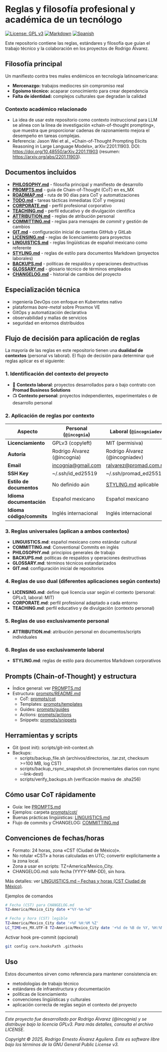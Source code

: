 # Reglas y filosofía profesional y académica de un tecnólogo

[![License: GPL v3](https://img.shields.io/badge/License-GPLv3-blue.svg)](https://www.gnu.org/licenses/gpl-3.0)
[![Markdown](https://img.shields.io/badge/Made%20with-Markdown-1f425f.svg)](http://commonmark.org)
[![Spanish](https://img.shields.io/badge/Language-Spanish%20(MX)-green.svg)](https://es.wikipedia.org/wiki/Espa%C3%B1ol_mexicano)

Este repositorio contiene las reglas, estándares y filosofía que guían el trabajo técnico y la colaboración en los proyectos de Rodrigo Álvarez.

## Filosofía principal

Un manifiesto contra tres males endémicos en tecnología latinoamericana:
- **Mercenazgo:** trabajos mediocres sin compromiso real
- **Egoísmo técnico:** acaparar conocimiento para crear dependencia
- **Falta de identidad:** complejos culturales que degradan la calidad

### Contexto académico relacionado
- La idea de usar este repositorio como contexto instruccional para LLM se alinea con la línea de investigación «chain-of-thought prompting», que muestra que proporcionar cadenas de razonamiento mejora el desempeño en tareas complejas.
- Referencia: Jason Wei et al., «Chain-of-Thought Prompting Elicits Reasoning in Large Language Models», arXiv:2201.11903. DOI: https://doi.org/10.48550/arXiv.2201.11903 (resumen: https://arxiv.org/abs/2201.11903).

## Documentos incluidos

- **[PHILOSOPHY.md](./PHILOSOPHY.md)** - filosofía principal y manifiesto de desarrollo
- **[PROMPTS.md](./PROMPTS.md)** - guía de Chain-of-Thought (CoT) en es_MX
- **[ROADMAP.md](./docs/ROADMAP.md)** - ruta de 90 días para CoT y automatizaciones
- **[TODO.md](./docs/TODO.md)** - tareas tácticas inmediatas (CoT y mejoras)
- **[CORPORATE.md](./docs/CORPORATE.md)** - perfil profesional corporativo
- **[TEACHING.md](./docs/TEACHING.md)** - perfil educativo y de divulgación científica
- **[ATTRIBUTION.md](./docs/ATTRIBUTION.md)** - reglas de atribución personal
- **[COMMITTING.md](./docs/COMMITTING.md)** - reglas para mensajes de *commit* y gestión de cambios
- **[GIT.md](./docs/GIT.md)** - configuración inicial de cuentas GitHub y GitLab
- **[LICENSING.md](./docs/LICENSING.md)** - reglas de licenciamiento para proyectos
- **[LINGUISTICS.md](./docs/LINGUISTICS.md)** - reglas lingüísticas de español mexicano como referente
- **[STYLING.md](./docs/STYLING.md)** - reglas de estilo para documentos Markdown (proyectos laborales)
- **[BACKUPS.md](./docs/BACKUPS.md)** - políticas de respaldos y operaciones destructivas
- **[GLOSSARY.md](./docs/GLOSSARY.md)** - glosario técnico de términos empleados
- **[CHANGELOG.md](./CHANGELOG.md)** - historial de cambios del proyecto

## Especialización técnica

- ingeniería DevOps con enfoque en Kubernetes nativo
- plataformas *bare-metal* sobre Proxmox VE
- GitOps y automatización declarativa
- observabilidad y mallas de servicios
- seguridad en entornos distribuidos

## Flujo de decisión para aplicación de reglas

La mayoría de las reglas en este repositorio tienen una **dualidad de contextos** (personal vs laboral). El flujo de decisión para determinar qué reglas aplicar es el siguiente:

### 1. Identificación del contexto del proyecto

- 💼 **Contexto laboral**: proyectos desarrollados para o bajo contrato con **Promad Business Solutions**
- 📺 **Contexto personal**: proyectos independientes, experimentales o de desarrollo personal

### 2. Aplicación de reglas por contexto

| Aspecto | Personal (`@incognia`) | Laboral (`@incogniadev`) |
|---------|------------------------|---------------------------|
| **Licenciamiento** | GPLv3 (copyleft) | MIT (permisiva) |
| **Autoría** | Rodrigo Álvarez (@incognia) | Rodrigo Álvarez (@incogniadev) |
| **Email** | incognia@gmail.com | ralvarez@promad.com.mx |
| **SSH Key** | ~/.ssh/id_ed25519 | ~/.ssh/promad_ed25519 |
| **Estilo de documentos** | No definido aún | [STYLING.md](./docs/STYLING.md) aplicable |
| **Idioma documentación** | Español mexicano | Español mexicano |
| **Idioma código/commits** | Inglés internacional | Inglés internacional |

### 3. Reglas universales (aplican a ambos contextos)

- **LINGUISTICS.md**: español mexicano como estándar cultural
- **COMMITTING.md**: Conventional Commits en inglés
- **PHILOSOPHY.md**: principios generales de trabajo
- **BACKUPS.md**: políticas de respaldos y operaciones destructivas
- **GLOSSARY.md**: términos técnicos estandarizados
- **GIT.md**: configuración inicial de repositorios

### 4. Reglas de uso dual (diferentes aplicaciones según contexto)

- **LICENSING.md**: define qué licencia usar según el contexto (personal: GPLv3, laboral: MIT)
- **CORPORATE.md**: perfil profesional adaptado a cada entorno
- **TEACHING.md**: perfil educativo y de divulgación (contexto personal)

### 5. Reglas de uso exclusivamente personal

- **ATTRIBUTION.md**: atribución personal en documentos/scripts individuales

### 6. Reglas de uso exclusivamente laboral

- **STYLING.md**: reglas de estilo para documentos Markdown corporativos

## Prompts (Chain-of-Thought) y estructura

- Índice general: ver [PROMPTS.md](./PROMPTS.md)
- Estructura: [prompts/README.md](./prompts/README.md)
  - CoT: [prompts/cot](./prompts/cot)
  - Templates: [prompts/templates](./prompts/templates)
  - Guides: [prompts/guides](./prompts/guides)
  - Actions: [prompts/actions](./prompts/actions)
  - Snippets: [prompts/snippets](./prompts/snippets)

## Herramientas y scripts

- Git (post init): scripts/git-init-context.sh
- Backups:
  - scripts/backup_file.sh (archivos/directorios, .tar.zst, checksum >=100 MB, log CST)
  - scripts/backup_rsync_snapshot.sh (incrementales diarios con rsync --link-dest)
  - scripts/verify_backups.sh (verificación masiva de .sha256)

## Cómo usar CoT rápidamente

- Guía: lee [PROMPTS.md](./PROMPTS.md)
- Ejemplos: carpeta [prompts/cot/](./prompts/cot/)
- Buenas prácticas lingüísticas: [LINGUISTICS.md](./docs/LINGUISTICS.md)
- Flujo de commits y CHANGELOG: [COMMITTING.md](./docs/COMMITTING.md)

## Convenciones de fechas/horas

- Formato: 24 horas, zona «CST (Ciudad de México)».
- No rotular «CST» a horas calculadas en UTC; convertir explícitamente a la zona local.
- Zona a usar en scripts: TZ=America/Mexico_City.
- CHANGELOG.md: solo fecha (YYYY-MM-DD), sin hora.

Más detalles: ver [LINGUISTICS.md – Fechas y horas (CST Ciudad de México)](./docs/LINGUISTICS.md#fechas-y-horas-cst-ciudad-de-méxico).

Ejemplos de comandos
```bash
# Fecha (CST) para CHANGELOG.md
TZ=America/Mexico_City date +"%Y-%m-%d"

# Fecha y hora (CST) legible
TZ=America/Mexico_City date '+%F %H:%M %Z'
LC_TIME=es_MX.UTF-8 TZ=America/Mexico_City date '+%d de %B de %Y, %H:%M (%Z)'
```

Activar hook pre-commit (opcional)
```bash
git config core.hooksPath .githooks
```

## Uso

Estos documentos sirven como referencia para mantener consistencia en:
- metodologías de trabajo técnico
- estándares de infraestructura y documentación
- políticas de licenciamiento
- convenciones lingüísticas y culturales
- aplicación correcta de reglas según el contexto del proyecto

---

*Este proyecto fue desarrollado por Rodrigo Álvarez (@incognia) y se distribuye bajo la licencia GPLv3. Para más detalles, consulta el archivo LICENSE.*

*Copyright © 2025, Rodrigo Ernesto Álvarez Aguilera. Este es software libre bajo los términos de la GNU General Public License v3.*
